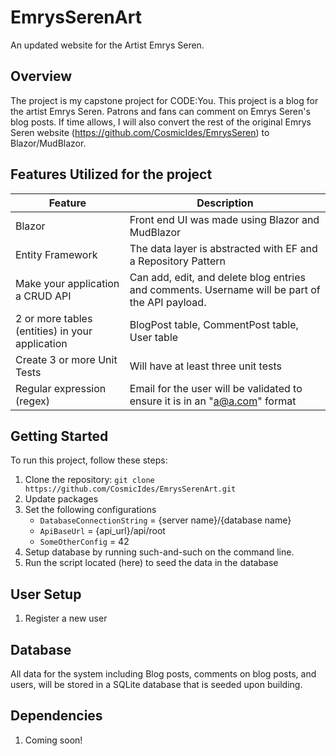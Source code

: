 # EmrysSerenArt
An updated website for the Artist Emrys Seren.

## Overview

The project is my capstone project for CODE:You. This project is a blog for the artist Emrys Seren. Patrons and fans can comment on Emrys Seren's blog posts. If time allows, I will also convert the rest of the original Emrys Seren website (https://github.com/CosmicIdes/EmrysSeren) to Blazor/MudBlazor.

## Features Utilized for the project

  | Feature        | Description                           |
  |----------------|---------------------------------------|
  | Blazor | Front end UI was made using Blazor and MudBlazor |
  | Entity Framework | The data layer is abstracted with EF and a Repository Pattern |
  | Make your application a CRUD API | Can add, edit, and delete blog entries and comments. Username will be part of the API payload.|
  | 2 or more tables (entities) in your application | BlogPost table, CommentPost table, User table |
  | Create 3 or more Unit Tests | Will have at least three unit tests |
  | Regular expression (regex) | Email for the user will be validated to ensure it is in an "a@a.com" format |

## Getting Started

To run this project, follow these steps:

1. Clone the repository: `git clone https://github.com/CosmicIdes/EmrysSerenArt.git`
1. Update packages
1. Set the following configurations
     * `DatabaseConnectionString` = {server name}/{database name}
     * `ApiBaseUrl` = {api_url}/api/root
     * `SomeOtherConfig` = 42
1. Setup database by running such-and-such on the command line.
1. Run the script located (here) to seed the data in the database

## User Setup
1. Register a new user

   
## Database

All data for the system including Blog posts, comments on blog posts, and users, will be stored in a SQLite database that is seeded upon building.

## Dependencies

1. Coming soon!
